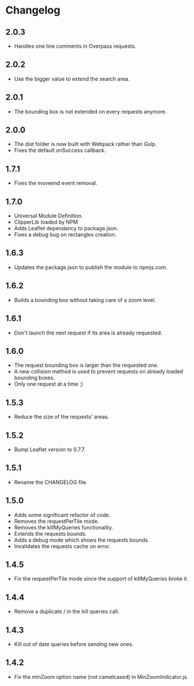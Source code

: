 # Changelog

## 2.0.3
* Handles one line comments in Overpass requests.

## 2.0.2
* Use the bigger value to extend the search area.

## 2.0.1
* The bounding box is not extended on every requests anymore.

## 2.0.0
* The dist folder is now built with Webpack rather than Gulp.
* Fixes the default onSuccess callback.

## 1.7.1
* Fixes the moveend event removal.

## 1.7.0
* Universal Module Definition.
* ClipperLib loaded by NPM
* Adds Leaflet dependancy to package.json.
* Fixes a debug bug on rectangles creation.

## 1.6.3
* Updates the package.json to publish the module to npmjs.com.

## 1.6.2
* Builds a bounding box without taking care of a zoom level.

## 1.6.1
* Don't launch the next request if its area is already requested.

## 1.6.0
* The request bounding box is larger than the requested one.
* A new collision method is used to prevent requests on already loaded bounding boxes.
* Only one request at a time ;)

## 1.5.3
* Reduce the size of the requests' areas.

## 1.5.2
* Bump Leaflet version to 0.7.7.

## 1.5.1
* Rename the CHANGELOG file.

## 1.5.0
* Adds some significant refactor of code.
* Removes the requestPerTile mode.
* Removes the killMyQueries functionality.
* Extends the requests bounds.
* Adds a debug mode which shows the requests bounds.
* Invalidates the requests cache on error.

## 1.4.5
* Fix the requestPerTile mode since the support of killMyQueries broke it.

## 1.4.4
* Remove a duplicate / in the kill queries call.

## 1.4.3
* Kill out of date queries before sending new ones.

## 1.4.2
* Fix the minZoom option name (not camelcased) in MinZoomIndicator.js.
